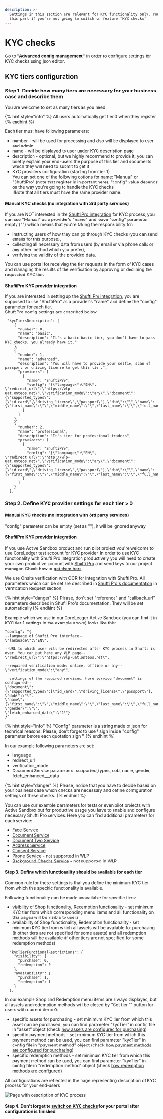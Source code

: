 ```yaml
---
description: >-
  Settings in this section are relevant for KYC functionality only. You can skip
  this part if you're not going to switch on feature "KYC checks"
---
```


# KYC checks

Go to **"Advanced config management"** in order to configure settings for KYC checks using json editor.

## KYC tiers configuration

### Step 1. Decide how many tiers are necessary for your business case and describe them

You are welcome to set as many tiers as you need.&#x20;

{% hint style="info" %}
All users automatically get tier 0 when they register
{% endhint %}

Each tier must have following parameters:

* number - will be used for processing and also will be displayed to user and admin
* name - will be displayed to user under KYC description page
* description - optional, but we highly recommend to provide it, you can briefly explain your end-users the purpose of this tier and documents which they will need to submit to get it
* KYC providers configuration (starting from tier 1)\
  You can set one of the following options for name: "Manual" or "ShuftiPro" (note that register is important here). "config" value depends on the way you're going to handle the KYC checks.\
  :bangbang:Note that all tiers must have the same provider name.

#### Manual KYC checks (no integration with 3rd party services)

If you are NOT interested in the [Shufti Pro integration](https://shuftipro.com/identity-verification/) for KYC process, you can use "Manual" as a provider's "name" and leave "config" parameter empty ("") which means that you're taking the responsibility for:

* instructing users of how they can go through KYC checks (you can send emails for this purpose),&#x20;
* collecting all necessary data from users (by email or via phone calls or any other method which you prefer),
* verifying the validity of the provided data.

You can use portal for receiving the tier requests in the form of KYC cases and managing the results of the verification by approving or declining the requested KYC tier.

#### ShuftiPro KYC provider integration &#x20;

If you are interested in setting up the [Shufti Pro integration](https://shuftipro.com/identity-verification/), you are supposed to use "ShuftiPro" as a provider's "name" and define the "config" parameter for each tier.\
ShuftiPro config settings are described below.&#x20;

```
 "kycTiersDescription": [
    {
      "number": 0,
      "name": "basic",
      "description": "It's a basic basic tier, you don't have to pass KYC checks, you already have it."
    },
    {
      "number": 1,
      "name": "advanced",
      "description": "You will have to provide your selfie, scan of passport or driving license to get this tier.",
      "providers": [
        {
          "name": "ShuftiPro",
          "config": "{\"language\":\"EN\", \"redirect_url\":\"https://wlp-uat.onteos.net\",\"verification_mode\":\"any\",\"document\":{\"supported_types\":[\"id_card\",\"driving_license\",\"passport\"],\"dob\":\"\",\"name\":{\"first_name\":\"\",\"middle_name\":\"\",\"last_name\":\"\",\"full_name\":\"\"},\"gender\":\"\",\"fetch_enhanced_data\":\"1\"}}"
        }
      ]
    },
    {
      "number": 2,
      "name": "professional",
      "description": "It's tier for professional traders",
      "providers": [
        {
          "name": "ShuftiPro",
          "config": "{\"language\":\"EN\", \"redirect_url\":\"http://wlp-uat.onteos.net\",\"verification_mode\":\"any\",\"document\":{\"supported_types\":[\"id_card\",\"driving_license\",\"passport\"],\"dob\":\"\",\"name\":{\"first_name\":\"\",\"middle_name\":\"\",\"last_name\":\"\",\"full_name\":\"\"},\"gender\":\"\",\"fetch_enhanced_data\":\"1\"}}"
        }
      ]
    }
  ],
```

### Step 2. Define KYC provider settings for each tier > 0

#### Manual KYC checks (no integration with 3rd party services)

"config" parameter can be empty (set as ""), it will be ignored anyway

#### ShuftiPro KYC provider integration &#x20;

If you use Active Sandbox product and run pilot project you're welcome to use CoreLedger test account for KYC provider. In order to use KYC functionality with Shufti Pro integration productively you will need to create your own productive account with [Shufti Pro](https://shuftipro.com/) and send keys to our project manager. Check how to [get them here](../how-to-get-api-keys-of-third-party-services.md).&#x20;

We use Onsite verification with OCR for integration with Shufti Pro. All parameters which can be set are described in [Shufti Pro's documentation](https://api.shuftipro.com/api/docs/onsite\_with\_ocr/#on-site-verification-with-ocr) in Verification Request section.&#x20;

{% hint style="danger" %}
Please, don't set "reference" and "callback\_url" parameters described in Shufti Pro's documentation. They will be set automatically
{% endhint %}

Example which we use in our CoreLedger Active Sandbox (you can find it in KYC tier 1 settings in the example above) looks like this:

```
"config": "{
--language of Shufti Pro interface--
\"language\":\"EN\", 

--URL to which user will be redirected after KYC process in Shufti is over. You can put here any WLP page--
\"redirect_url\":\"https://wlp-uat.onteos.net\",

--required verification mode: online, offline or any--
\"verification_mode\":\"any\",

--settings of the required services, here service "document" is configured--
\"document\":
{\"supported_types\":[\"id_card\",\"driving_license\",\"passport\"],
\"dob\":\"\",
\"name\":{\"first_name\":\"\",\"middle_name\":\"\",\"last_name\":\"\",\"full_name\":\"\"},
\"gender\":\"\",
\"fetch_enhanced_data\":\"1\"}
}"
```

{% hint style="info" %}
"Config" parameter is a string made of json for technical reasons. Please, don't forget to use **\\** sign inside "config" parameter before each quotation sign **"**
{% endhint %}

In our example following parameters are set:

* language
* redirect\_url
* verification\_mode
* Document Service parameters: supported\_types, dob, name, gender, fetch\_enhanced_\__data

{% hint style="danger" %}
Please, notice that you have to decide based on your business case which checks are necessary and define configuration settings of these checks.&#x20;
{% endhint %}

You can use our example parameters for tests or even pilot projects with Active Sandbox but for productive usage you have to enable and configure necessary Shufti Pro services. Here you can find additional parameters for each service:

* [Face Service](https://api.shuftipro.com/api/docs/onsite\_with\_ocr/#face-service)
* [Document Service](https://api.shuftipro.com/api/docs/onsite\_with\_ocr/#document-service)
* [Document Two Service](https://api.shuftipro.com/api/docs/onsite\_with\_ocr/#document-two-service)
* [Address Service](https://api.shuftipro.com/api/docs/onsite\_with\_ocr/#address-service)
* [Consent Service](https://api.shuftipro.com/api/docs/onsite\_with\_ocr/#consent-service)
* [Phone Service](https://api.shuftipro.com/api/docs/onsite\_with\_ocr/#phone-service) - not supported in WLP
* [Background Checks Service](https://api.shuftipro.com/api/docs/onsite\_with\_ocr/#background-checks-service) - not supported in WLP

#### Step 3. Define which functionality should be available for each tier

Common rule for these settings is that you define the minimum KYC tier from which this specific functionality is available.

Following functionality can be made unavailable for specific tiers:

* visibility of Shop functionality, Redemption functionality - set minimum KYC tier from which corresponding menu items and all functionality on this pages will be visible to users
* availability of Shop functionality, Redemption functionality - set minimum KYC tier from which all assets will be available for purchasing (if other tiers are not specified for some assets) and all redemption methods will be available (if other tiers are not specified for some redemption methods)&#x20;

```
  "kycTierFunctionalRestrictions": {
    "visibility": {
      "purchase": 0,
      "redemption": 0
    },
    "availability": {
      "purchase": 1,
      "redemption": 1
    }
  },
```

In our example Shop and Redemption menu items are always displayed, but all assets and redemption methods will be closed by "Get tier 1" button for users with current tier = 0.

* specific assets for purchasing - set minimum KYC tier from which this asset can be purchased, you can find parameter "kycTier" in config file in "asset" object (check [how assets are configured for purchasing](purchase-assets-and-featured-asset/#purchase-assets))
* specific payment methods - set minimum KYC tier from which this payment method can be used, you can find parameter "kycTier" in config file in "payment method" object (check [how payment methods are configured for purchasing](purchase-assets-and-featured-asset/#payment-methods-configuration))
* specific redemption methods - set minimum KYC tier from which this payment method can be used, you can find parameter "kycTier" in config file in "redemption method" object (check [how redemption methods are configured](redemption-functionality/))

All configurations are reflected in the page representing description of KYC process for your end-users

![Page with description of KYC process](<../../../.gitbook/assets/image (6) (1).png>)

#### Step 4. Don't forget to [switch on KYC checks](./) for your portal after configuration is finished
